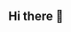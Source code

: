 ## Hi there 👋

<!--
**nehirh/nehirh** is a ✨ _special_ ✨ repository because its `README.md` (this file) appears on your GitHub profile.

Here are some ideas to get you started:

- Freshman at Bilkent University
- Computer Science Student
-->
